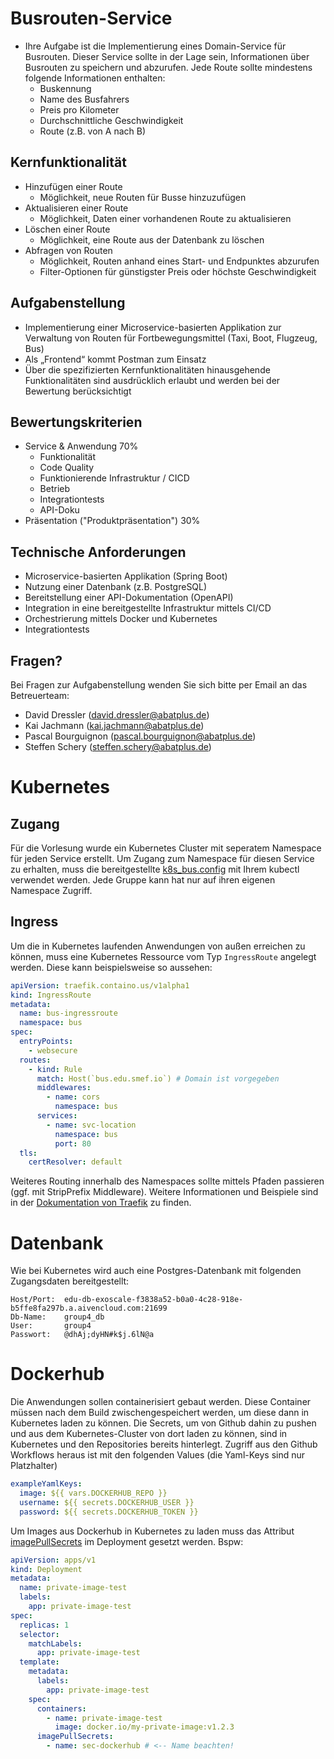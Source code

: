 # Busrouten-Service

- Ihre Aufgabe ist die Implementierung eines Domain-Service für Busrouten. Dieser Service sollte in der Lage sein, Informationen über Busrouten zu speichern und abzurufen. Jede Route sollte mindestens folgende Informationen enthalten:
  - Buskennung
  - Name des Busfahrers
  - Preis pro Kilometer
  - Durchschnittliche Geschwindigkeit
  - Route (z.B. von A nach B)

## Kernfunktionalität

- Hinzufügen einer Route
  - Möglichkeit, neue Routen für Busse hinzuzufügen
- Aktualisieren einer Route
  - Möglichkeit, Daten einer vorhandenen Route zu aktualisieren
- Löschen einer Route
  - Möglichkeit, eine Route aus der Datenbank zu löschen
- Abfragen von Routen
  - Möglichkeit, Routen anhand eines Start- und Endpunktes abzurufen
  - Filter-Optionen für günstigster Preis oder höchste Geschwindigkeit

## Aufgabenstellung

- Implementierung einer Microservice-basierten Applikation zur Verwaltung von Routen für Fortbewegungsmittel (Taxi, Boot, Flugzeug, Bus)
- Als „Frontend“ kommt Postman zum Einsatz
- Über die spezifizierten Kernfunktionalitäten hinausgehende Funktionalitäten sind ausdrücklich erlaubt und werden bei der Bewertung berücksichtigt

## Bewertungskriterien

- Service & Anwendung 70%
  - Funktionalität
  - Code Quality
  - Funktionierende Infrastruktur / CICD
  - Betrieb
  - Integrationtests
  - API-Doku
- Präsentation ("Produktpräsentation") 30%

## Technische Anforderungen

- Microservice-basierten Applikation (Spring Boot)
- Nutzung einer Datenbank (z.B. PostgreSQL)
- Bereitstellung einer API-Dokumentation (OpenAPI)
- Integration in eine bereitgestellte Infrastruktur mittels CI/CD
- Orchestrierung mittels Docker und Kubernetes
- Integrationtests

## Fragen?

Bei Fragen zur Aufgabenstellung wenden Sie sich bitte per Email an das Betreuerteam:

- David Dressler (david.dressler@abatplus.de)
- Kai Jachmann (kai.jachmann@abatplus.de)
- Pascal Bourguignon (pascal.bourguignon@abatplus.de)
- Steffen Schery (steffen.schery@abatplus.de)

# Kubernetes

## Zugang

Für die Vorlesung wurde ein Kubernetes Cluster mit seperatem Namespace für jeden Service erstellt. Um Zugang zum Namespace für diesen Service zu erhalten, muss die bereitgestellte [k8s_bus.config](./k8s_bus.config) mit Ihrem kubectl verwendet werden. Jede Gruppe kann hat nur auf ihren eigenen Namespace Zugriff.

## Ingress

Um die in Kubernetes laufenden Anwendungen von außen erreichen zu können, muss eine Kubernetes Ressource vom Typ `IngressRoute` angelegt werden. Diese kann beispielsweise so aussehen:

```yaml
apiVersion: traefik.containo.us/v1alpha1
kind: IngressRoute
metadata:
  name: bus-ingressroute
  namespace: bus
spec:
  entryPoints:
    - websecure
  routes:
    - kind: Rule
      match: Host(`bus.edu.smef.io`) # Domain ist vorgegeben
      middlewares:
        - name: cors
          namespace: bus
      services:
        - name: svc-location
          namespace: bus
          port: 80
  tls:
    certResolver: default
```

Weiteres Routing innerhalb des Namespaces sollte mittels Pfaden passieren (ggf. mit StripPrefix Middleware). Weitere Informationen und Beispiele sind in der [Dokumentation von Traefik](https://doc.traefik.io/traefik/routing/providers/kubernetes-crd/#kind-ingressroute) zu finden.

# Datenbank

Wie bei Kubernetes wird auch eine Postgres-Datenbank mit folgenden Zugangsdaten bereitgestellt:

```
Host/Port:  edu-db-exoscale-f3838a52-b0a0-4c28-918e-b5ffe8fa297b.a.aivencloud.com:21699
Db-Name:    group4_db
User:       group4
Passwort:   @dhAj;dyHN#k$j.6lN@a
```

# Dockerhub

Die Anwendungen sollen containerisiert gebaut werden. Diese Container müssen nach dem Build zwischengespeichert werden, um diese dann in Kubernetes laden zu können. Die Secrets, um von Github dahin zu pushen und aus dem Kubernetes-Cluster von dort laden zu können, sind in Kubernetes und den Repositories bereits hinterlegt. Zugriff aus den Github Workflows heraus ist mit den folgenden Values (die Yaml-Keys sind nur Platzhalter)

```yaml
exampleYamlKeys:
  image: ${{ vars.DOCKERHUB_REPO }}
  username: ${{ secrets.DOCKERHUB_USER }}
  password: ${{ secrets.DOCKERHUB_TOKEN }}
```

Um Images aus Dockerhub in Kubernetes zu laden muss das Attribut [imagePullSecrets](https://kubernetes.io/docs/tasks/configure-pod-container/pull-image-private-registry/#create-a-pod-that-uses-your-secret) im Deployment gesetzt werden. Bspw:

```yaml
apiVersion: apps/v1
kind: Deployment
metadata:
  name: private-image-test
  labels:
    app: private-image-test
spec:
  replicas: 1
  selector:
    matchLabels:
      app: private-image-test
  template:
    metadata:
      labels:
        app: private-image-test
    spec:
      containers:
        - name: private-image-test
          image: docker.io/my-private-image:v1.2.3
      imagePullSecrets:
        - name: sec-dockerhub # <-- Name beachten!
```
